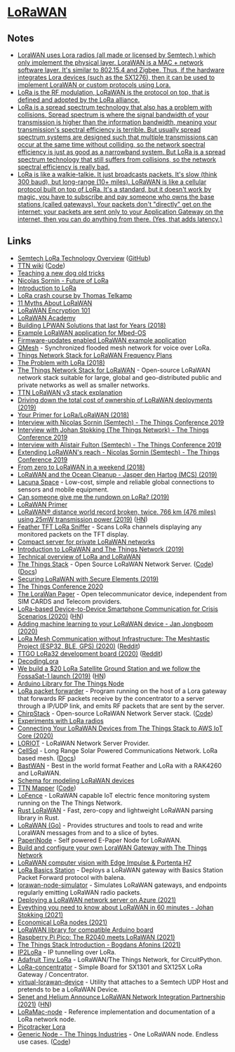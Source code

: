 # [LoRaWAN](https://www.thethingsnetwork.org/docs/lorawan/)

## Notes

- [LoraWAN uses Lora radios (all made or licensed by Semtech,) which only implement the physical layer. LoraWAN is a MAC + network software layer. It's similar to 802.15.4 and Zigbee. Thus, if the hardware integrates Lora devices (such as the SX1276), then it can be used to implement LoraWAN or custom protocols using Lora.](https://www.reddit.com/r/raspberry_pi/comments/9mfrym/iot_lora_boards_launch_with_raspberry_pi_microbit/)
- [LoRa is the RF modulation, LoRaWAN is the protocol on top, that is defined and adopted by the LoRa alliance.](https://www.reddit.com/r/IOT/comments/a339h3/im_using_lora_and_not_lorawan_what_am_i_missing/)
- [LoRa is a spread spectrum technology that also has a problem with collisions. Spread spectrum is where the signal bandwidth of your transmission is higher than the information bandwidth, meaning your transmission's spectral efficiency is terrible. But usually spread spectrum systems are designed such that multiple transmissions can occur at the same time without colliding, so the network spectral efficiency is just as good as a narrowband system. But LoRa is a spread spectrum technology that still suffers from collisions, so the network spectral efficiency is really bad.](https://news.ycombinator.com/item?id=21073841)
- [LoRa is like a walkie-talkie. It just broadcasts packets. It's slow (think 300 baud), but long-range (10+ miles). LoRaWAN is like a cellular protocol built on top of LoRa. It's a standard, but it doesn't work by magic, you have to subscribe and pay someone who owns the base stations (called gateways). Your packets don't "directly" get on the internet: your packets are sent only to your Application Gateway on the internet, then you can do anything from there. (Yes, that adds latency.)](https://www.reddit.com/r/Lora/comments/mqg1xn/must_educate_myself/)

## Links

- [Semtech LoRa Technology Overview](http://www.semtech.com/lora) ([GitHub](https://github.com/Lora-net))
- [TTN wiki](https://www.thethingsnetwork.org/docs/) ([Code](https://github.com/TheThingsNetwork/docs))
- [Teaching a new dog old tricks](https://medium.com/@aallan/teaching-a-new-dog-old-tricks-965a578e753b)
- [Nicolas Sornin - Future of LoRa](https://www.youtube.com/watch?v=jNnPTxWRNxs)
- [Introduction to LoRa](https://www.youtube.com/watch?v=8Oxcp9wQQnk)
- [LoRa crash course by Thomas Telkamp](https://www.youtube.com/watch?v=T3dGLqZrjIQ)
- [11 Myths About LoRaWAN](https://www.electronicdesign.com/industrial-automation/11-myths-about-lorawan)
- [LoRaWAN Encryption 101](https://lorawanacademyblog.semtech.com/lorawan-encryption-101)
- [LoRaWAN Academy](https://lorawanacademy.semtech.com/)
- [Building LPWAN Solutions that last for Years (2018)](https://www.youtube.com/watch?v=mEmpbIlo8XQ&list=PLEx5khR4g7PJW7u0GKxRPIQddtu69boT3)
- [Example LoRaWAN application for Mbed-OS](https://github.com/ARMmbed/mbed-os-example-lorawan)
- [Firmware-updates enabled LoRaWAN example application](https://github.com/ARMmbed/mbed-os-example-lorawan-fuota)
- [QMesh](https://github.com/faydr/QMesh) - Synchronized flooded mesh network for voice over LoRa.
- [Things Network Stack for LoRaWAN Frequency Plans](https://github.com/TheThingsNetwork/lorawan-frequency-plans)
- [The Problem with LoRa (2018)](https://hackernoon.com/the-problem-with-lora-af4f5263d378)
- [The Things Network Stack for LoRaWAN](https://github.com/TheThingsNetwork/lorawan-stack) - Open-source LoRaWAN network stack suitable for large, global and geo-distributed public and private networks as well as smaller networks.
- [TTN LoRaWAN v3 stack explanation](https://www.youtube.com/watch?v=CeSvqkxg25c)
- [Driving down the total cost of ownership of LoRaWAN deployments (2019)](https://www.youtube.com/watch?v=HJFkV8qqhr4)
- [Your Primer for LoRa/LoRaWAN (2018)](https://medium.com/iotforall/your-primer-for-lora-lorawan-33f1e0eb4215)
- [Interview with Nicolas Sornin (Semtech) - The Things Conference 2019](https://www.youtube.com/watch?v=MCIzkiMloyE)
- [Interview with Johan Stokking (The Things Network) - The Things Conference 2019](https://www.youtube.com/watch?v=hGf93zY8X1c)
- [Interview with Alistair Fulton (Semtech) - The Things Conference 2019](https://www.youtube.com/watch?v=-tzKMHTdoe8)
- [Extending LoRaWAN's reach - Nicolas Sornin (Semtech) - The Things Conference 2019](https://www.youtube.com/watch?v=pHq7_rgDyFA)
- [From zero to LoRaWAN in a weekend (2018)](https://github.com/ttn-zh/ic880a-gateway/wiki)
- [LoRaWAN and the Ocean Cleanup - Jasper den Hartog (MCS) (2019)](https://www.youtube.com/watch?v=E5huiCbVR5A)
- [Lacuna Space](http://lacuna.space/) - Low-cost, simple and reliable global connections to sensors and mobile equipment.
- [Can someone give me the rundown on LoRa? (2019)](https://www.reddit.com/r/IOT/comments/bzd2q0/can_someone_give_me_the_rundown_on_lora/)
- [LoRaWAN Primer](https://docs.exploratory.engineering/lora/lorawan/)
- [LoRaWAN® distance world record broken, twice. 766 km (476 miles) using 25mW transmission power (2019)](https://www.thethingsnetwork.org/article/lorawan-distance-world-record) ([HN](https://news.ycombinator.com/item?id=20562684))
- [Feather TFT LoRa Sniffer](https://github.com/ImprobableStudios/Feather_TFT_LoRa_Sniffer) - Scans LoRa channels displaying any monitored packets on the TFT display.
- [Compact server for private LoRaWAN networks](https://github.com/gotthardp/lorawan-server)
- [Introduction to LoRaWAN and The Things Network (2019)](https://channel9.msdn.com/Shows/Internet-of-Things-Show/Introduction-to-LoRaWAN-and-The-Things-Network)
- [Technical overview of LoRa and LoRaWAN](https://lora-alliance.org/sites/default/files/2018-04/what-is-lorawan.pdf)
- [The Things Stack](https://thethingsstack.io) - Open Source LoRaWAN Network Server. ([Code](https://github.com/TheThingsIndustries/lorawan-stack-docs)) ([Docs](https://www.thethingsindustries.com/docs/))
- [Securing LoRaWAN with Secure Elements (2019)](https://www.linkedin.com/pulse/securing-lorawan-secure-elements-johan-stokking/)
- [The Things Conference 2020](https://www.youtube.com/watch?v=0eOpMDffbQ0)
- [The LoraWan Pager](https://hackaday.io/project/22038-the-lorawan-pager) - Open telecommunicator device, independent from SIM CARDS and Telecom providers.
- [LoRa-based Device-to-Device Smartphone Communication for Crisis Scenarios (2020)](https://dtn7.github.io/assets/hoechst2020lora.pdf) ([HN](https://news.ycombinator.com/item?id=22725623))
- [Adding machine learning to your LoRaWAN device - Jan Jongboom (2020)](https://www.youtube.com/watch?v=e-v0wnSM6YA)
- [LoRa Mesh Communication without Infrastructure: The Meshtastic Project (ESP32, BLE, GPS) (2020)](https://www.youtube.com/watch?v=TY6m6fS8bxU) ([Reddit](https://www.reddit.com/r/darknetplan/comments/gyalhx/lora_mesh_communication_without_infrastructure/))
- [TTGO LoRa32 development board (2020)](https://www.settorezero.com/wordpress/lora_lorawan_lilygo_ttgo_lora32_esp32/) ([Reddit](https://www.reddit.com/r/esp32/comments/hu32z1/in_this_article_i_explain_how_lora_and_lorawan/))
- [DecodingLora](https://revspace.nl/DecodingLora)
- [We build a \$20 LoRa Satellite Ground Station and we follow the FossaSat-1 launch (2019)](https://www.youtube.com/watch?v=5k0aM-PJzo8) ([HN](https://news.ycombinator.com/item?id=24519340))
- [Arduino Library for The Things Node](https://github.com/TheThingsNetwork/arduino-node-lib)
- [LoRa packet forwarder](https://github.com/Lora-net/packet_forwarder) - Program running on the host of a Lora gateway that forwards RF packets receive by the concentrator to a server through a IP/UDP link, and emits RF packets that are sent by the server.
- [ChirpStack](https://www.chirpstack.io/) - Open-source LoRaWAN Network Server stack. ([Code](https://github.com/brocaar/chirpstack-network-server))
- [Experiments with LoRa radios](https://ds0.me/lora/index.html)
- [Connecting Your LoRaWAN Devices from The Things Stack to AWS IoT Core (2020)](https://aws.amazon.com/blogs/apn/connecting-your-lorawan-devices-from-the-things-stack-to-aws-iot-core/)
- [LORIOT](https://www.loriot.io/) - LoRaWAN Network Server Provider.
- [CellSol](https://github.com/RbtsEvrwhr-Riley/CellSol/) - Long Range Solar Powered Communications Network. LoRa based mesh. ([Docs](https://www.f3.to/cellsol/))
- [BastWAN](https://github.com/ElectronicCats/BastWAN) - Best in the world format Feather and LoRa with a RAK4260 and LoRaWAN.
- [Schema for modeling LoRaWAN devices](https://github.com/lorawan-schema/draft-devices)
- [TTN Mapper](https://ttnmapper.org/) ([Code](https://github.com/ttnmapper/ttnmapper-web))
- [LoFence](https://github.com/kiu/lofence) - LoRaWAN capable IoT electric fence monitoring system running on the The Things Network.
- [Rust LoRaWAN](https://github.com/ivajloip/rust-lorawan) - Fast, zero-copy and lightweight LoRaWAN parsing library in Rust.
- [LoRaWAN (Go)](https://github.com/brocaar/lorawan) - Provides structures and tools to read and write LoraWAN messages from and to a slice of bytes.
- [PaperiNode](https://github.com/RobPo/PaperiNode) - Self powered E-Paper Node for LoRaWAN.
- [Build and configure your own LoraWAN Gateway with The Things Network](https://github.com/IRNAS/ttn-irnas-gw)
- [LoRaWAN computer vision with Edge Impulse & Portenta H7](https://github.com/edgeimpulse/example-portenta-lorawan)
- [LoRa Basics Station](https://github.com/balenalabs/basicstation) - Deploys a LoRaWAN gateway with Basics Station Packet Forward protocol with balena.
- [lorawan-node-simulator](https://github.com/kartben/lorawan-node-simulator) - Simulates LoRaWAN gateways, and endpoints regularly emitting LoRaWAN radio packets.
- [Deploying a LoRaWAN network server on Azure (2021)](https://blog.benjamin-cabe.com/2020/12/01/deploying-a-lorawan-network-server-on-azure)
- [Eveything you need to know about LoRaWAN in 60 minutes - Johan Stokking (2021)](https://www.youtube.com/watch?v=ZsVhYiX4_6o)
- [Economical LoRa nodes (2021)](https://www.reddit.com/r/Lora/comments/lenh3s/looking_for_economical_lora_node/)
- [LoRaWAN library for compatible Arduino board](https://github.com/BeelanMX/Beelan-LoRaWAN)
- [Raspberry Pi Pico: The R2040 meets LoRaWAN (2021)](https://lemariva.com/blog/2021/02/raspberry-pi-pico-rp2040-meets-lorawan)
- [The Things Stack Introduction - Bogdans Afonins (2021)](https://www.youtube.com/watch?v=rK8oJHZ9Q7U)
- [IP2LoRa](https://github.com/airbus-cyber/IP2LoRa) - IP tunnelling over LoRa.
- [Adafruit Tiny LoRa](https://github.com/adafruit/Adafruit_CircuitPython_TinyLoRa) - LoRaWAN/The Things Network, for CircuitPython.
- [LoRa-concentrator](https://github.com/will127534/LoRa-concentrator) - Simple Board for SX1301 and SX125X LoRa Gateway / Concentrator.
- [virtual-lorawan-device](https://github.com/helium/virtual-lorawan-device) - Utility that attaches to a Semtech UDP Host and pretends to be a LoRaWAN Device.
- [Senet and Helium Announce LoRaWAN Network Integration Partnership (2021)](https://www.senetco.com/about/news/senet-and-helium-announce-lorawan-network-integration-partnership/) ([HN](https://news.ycombinator.com/item?id=28617197))
- [LoRaMac-node](https://github.com/Lora-net/LoRaMac-node) - Reference implementation and documentation of a LoRa network node.
- [Picotracker Lora](https://github.com/ImperialSpaceSociety/LoRaMac-node)
- [Generic Node - The Things Industries](https://www.genericnode.com/) - One LoRaWAN node. Endless use cases. ([Code](https://github.com/TheThingsIndustries/generic-node-se))
